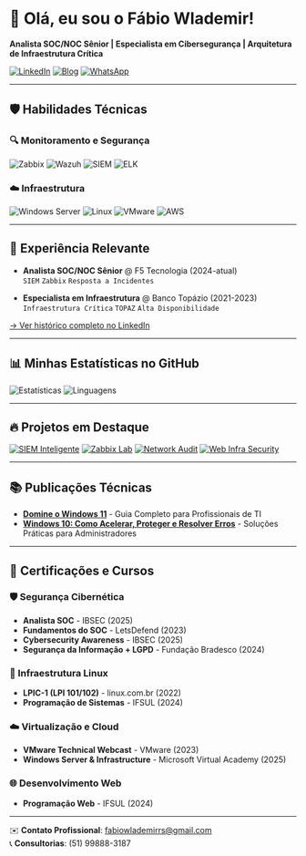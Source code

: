 # 👋 Olá, eu sou o Fábio Wlademir!
**Analista SOC/NOC Sênior | Especialista em Cibersegurança | Arquitetura de Infraestrutura Crítica**

[![LinkedIn](https://img.shields.io/badge/LinkedIn-0077B5?style=for-the-badge&logo=linkedin&logoColor=white)](https://www.linkedin.com/in/fabiowlademir/)
[![Blog](https://img.shields.io/badge/Blog_Técnico-FF5722?style=for-the-badge&logo=blogger&logoColor=white)](https://f2suporte.blogspot.com)
[![WhatsApp](https://img.shields.io/badge/WhatsApp-25D366?style=for-the-badge&logo=whatsapp&logoColor=white)](https://wa.me/5551998883187)

---

## 🛡️ Habilidades Técnicas

### 🔍 Monitoramento e Segurança
![Zabbix](https://img.shields.io/badge/Zabbix-Expert-DD0000?style=for-the-badge&logo=zabbix&logoColor=white)
![Wazuh](https://img.shields.io/badge/Wazuh-SOC-00A8E1?style=for-the-badge&logo=wazuh)
![SIEM](https://img.shields.io/badge/SIEM-Advanced-important?style=for-the-badge)
![ELK](https://img.shields.io/badge/ELK_Stack-005571?style=for-the-badge&logo=elasticstack)

### ☁️ Infraestrutura
![Windows Server](https://img.shields.io/badge/Windows_Server-Expert-0078D6?style=for-the-badge&logo=windows)
![Linux](https://img.shields.io/badge/Linux-Professional-FCC624?style=for-the-badge&logo=linux)
![VMware](https://img.shields.io/badge/VMware-607078?style=for-the-badge&logo=vmware)
![AWS](https://img.shields.io/badge/AWS-232F3E?style=for-the-badge&logo=amazonaws)

---

## 🏢 Experiência Relevante
- **Analista SOC/NOC Sênior** @ F5 Tecnologia (2024-atual)  
  `SIEM` `Zabbix` `Resposta a Incidentes`
  
- **Especialista em Infraestrutura** @ Banco Topázio (2021-2023)  
  `Infraestrutura Crítica` `TOPAZ` `Alta Disponibilidade`

[→ Ver histórico completo no LinkedIn](https://linkedin.com/in/fabiowlademir)

---

## 📊 Minhas Estatísticas no GitHub

![Estatísticas](https://github-readme-stats.vercel.app/api?username=FabioWlademir&show_icons=true&theme=dracula&hide=issues&include_all_commits=true&count_private=true)
![Linguagens](https://github-readme-stats.vercel.app/api/top-langs/?username=FabioWlademir&layout=compact&theme=dracula&hide=html,css)

---

## 🔥 Projetos em Destaque

[![SIEM Inteligente](https://github-readme-stats.vercel.app/api/pin/?username=FabioWlademir&repo=siem-inteligente&theme=dracula)](https://github.com/FabioWlademir/siem-inteligente)
[![Zabbix Lab](https://github-readme-stats.vercel.app/api/pin/?username=FabioWlademir&repo=zabbix-monitoring-lab&theme=dracula)](https://github.com/FabioWlademir/zabbix-monitoring-lab)
[![Network Audit](https://github-readme-stats.vercel.app/api/pin/?username=FabioWlademir&repo=network-security-audit&theme=dracula)](https://github.com/FabioWlademir/network-security-audit)
[![Web Infra Security](https://github-readme-stats.vercel.app/api/pin/?username=FabioWlademir&repo=enterprise-web-infra-security&theme=dracula)](https://github.com/FabioWlademir/enterprise-web-infra-security)

---

## 📚 Publicações Técnicas
- [**Domine o Windows 11**](https://loja.uiclap.com/titulo/ua81647/) - Guia Completo para Profissionais de TI
- [**Windows 10: Como Acelerar, Proteger e Resolver Erros**](https://loja.uiclap.com/titulo/ua97747/) - Soluções Práticas para Administradores

---

## 📜 Certificações e Cursos

### 🛡️ Segurança Cibernética
- **Analista SOC** - IBSEC (2025)
- **Fundamentos do SOC** - LetsDefend (2023)
- **Cybersecurity Awareness** - IBSEC (2025)
- **Segurança da Informação + LGPD** - Fundação Bradesco (2024)

### 🐧 Infraestrutura Linux
- **LPIC-1 (LPI 101/102)** - linux.com.br (2022)
- **Programação de Sistemas** - IFSUL (2024)

### ☁️ Virtualização e Cloud
- **VMware Technical Webcast** - VMware (2023)
- **Windows Server & Infrastructure** - Microsoft Virtual Academy (2025)

### 🌐 Desenvolvimento Web
- **Programação Web** - IFSUL (2024)

---

✉️ **Contato Profissional**: [fabiowlademirrs@gmail.com](mailto:fabiowlademirrs@gmail.com)  
📞 **Consultorias**: (51) 99888-3187

